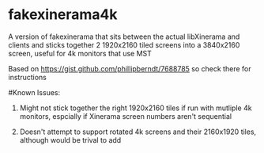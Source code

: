 fakexinerama4k
==============

A version of fakexinerama that sits between the actual libXinerama and clients and sticks together 2 1920x2160 tiled screens into a 3840x2160 screen, useful for 4k monitors that use MST

Based on https://gist.github.com/phillipberndt/7688785 so check there for instructions

#Known Issues:
1) Might not stick together the right 1920x2160 tiles if run with mutliple 4k monitors, espcially  if Xinerama screen numbers aren't sequential

2) Doesn't attempt to support rotated 4k screens and their 2160x1920 tiles, although would be trival to add
